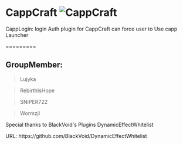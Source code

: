 CappCraft <img src="http://cappmc.org/styles/flexile/xenforo/logo.png" alt="CappCraft">
=========

<p>CappLogin: login Auth plugin for CappCraft can force user to Use capp Launcher</p>
=========
<h2>GroupMember:</h2> 
<blockquote>Lujyka</blockquote><blockquote>RebirthIsHope</blockquote><blockquote>SNIPER722</blockquote><blockquote>Wormzjl</blockquote>

Special thanks to BlackVoid's Plugins DynamicEffectWhitelist
<p>URL: https://github.com/BlackVoid/DynamicEffectWhitelist</p>

